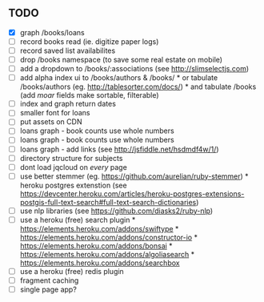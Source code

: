 TODO
---
- [x] graph /books/loans
- [ ] record books read (ie. digitize paper logs)
- [ ] record saved list availabilites
- [ ] drop /books namespace (to save some real estate on mobile)
- [ ] add a dropdown to /books/:associations (see http://slimselectjs.com)
- [ ] add alpha index ui to /books/authors & /books/
      * or tabulate /books/authors (eg. http://tablesorter.com/docs/)
      * and tabulate /books (add *moar* fields make sortable, filterable)
- [ ] index and graph return dates
- [ ] smaller font for loans
- [ ] put assets on CDN
- [ ] loans graph - book counts use whole numbers
- [ ] loans graph - book counts use whole numbers
- [ ] loans graph - add links (see http://jsfiddle.net/hsdmdf4w/1/)
- [ ] directory structure for subjects
- [ ] dont load jqcloud on *every* page
- [ ] use better stemmer (eg. https://github.com/aurelian/ruby-stemmer)
      * heroku postgres extenstion
      (see https://devcenter.heroku.com/articles/heroku-postgres-extensions-postgis-full-text-search#full-text-search-dictionaries)
- [ ] use nlp libraries (see https://github.com/diasks2/ruby-nlp)
- [ ] use a heroku (free) search plugin
      * https://elements.heroku.com/addons/swiftype
      * https://elements.heroku.com/addons/constructor-io
      * https://elements.heroku.com/addons/bonsai
      * https://elements.heroku.com/addons/algoliasearch
      * https://elements.heroku.com/addons/searchbox
- [ ] use a heroku (free) redis plugin
- [ ] fragment caching
- [ ] single page app?
